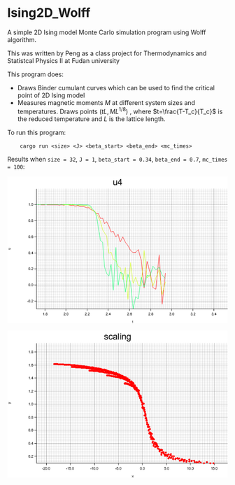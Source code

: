 # Ising2D_Wolff

A simple 2D Ising model Monte Carlo simulation program using Wolff algorithm.

This was written by Peng as a class project for Thermodynamics and Statistcal Physics II at Fudan university 

This program does:

- Draws Binder cumulant curves which can be used to find the critical point of 2D Ising model
- Measures magnetic moments $M$ at different system sizes and temperatures. Draws points $(tL,ML^{1/8})$ , where $t=\frac{T-T_c}{T_c}$ is the reduced temperature and $L$ is the lattice length.

To run this program:

        cargo run <size> <J> <beta_start> <beta_end> <mc_times>
  
 Results when `size = 32`, `J = 1`, `beta_start = 0.34`, `beta_end = 0.7`, `mc_times = 100`:
 
 ![u4.bmp](./images/u4.bmp)
 
 ![scaling.png](./images/scaling.png)
